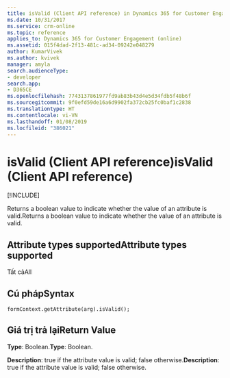 ```yaml
---
title: isValid (Client API reference) in Dynamics 365 for Customer Engagement| MicrosoftDocs
ms.date: 10/31/2017
ms.service: crm-online
ms.topic: reference
applies_to: Dynamics 365 for Customer Engagement (online)
ms.assetid: 015f4dad-2f13-481c-ad34-09242e048279
author: KumarVivek
ms.author: kvivek
manager: amyla
search.audienceType:
- developer
search.app:
- D365CE
ms.openlocfilehash: 7743137861977fd9ab83b43d4e5d34fdb5f48b6f
ms.sourcegitcommit: 9f0efd59de16a6d9902fa372cb25fc0baf1c2838
ms.translationtype: HT
ms.contentlocale: vi-VN
ms.lasthandoff: 01/08/2019
ms.locfileid: "386021"
---
```

# <a name="isvalid-client-api-reference"></a><span data-ttu-id="4ffad-102">isValid (Client API reference)</span><span class="sxs-lookup"><span data-stu-id="4ffad-102">isValid (Client API reference)</span></span>

[!INCLUDE[](../../../../includes/cc_applies_to_update_9_0_0.md)]

<span data-ttu-id="4ffad-103">Returns a boolean value to indicate whether the value of an attribute is valid.</span><span class="sxs-lookup"><span data-stu-id="4ffad-103">Returns a boolean value to indicate whether the value of an attribute is valid.</span></span> 

## <a name="attribute-types-supported"></a><span data-ttu-id="4ffad-104">Attribute types supported</span><span class="sxs-lookup"><span data-stu-id="4ffad-104">Attribute types supported</span></span>

<span data-ttu-id="4ffad-105">Tất cả</span><span class="sxs-lookup"><span data-stu-id="4ffad-105">All</span></span>

## <a name="syntax"></a><span data-ttu-id="4ffad-106">Cú pháp</span><span class="sxs-lookup"><span data-stu-id="4ffad-106">Syntax</span></span>

`formContext.getAttribute(arg).isValid();`

## <a name="return-value"></a><span data-ttu-id="4ffad-107">Giá trị trả lại</span><span class="sxs-lookup"><span data-stu-id="4ffad-107">Return Value</span></span>

<span data-ttu-id="4ffad-108">**Type**: Boolean.</span><span class="sxs-lookup"><span data-stu-id="4ffad-108">**Type**: Boolean.</span></span> 

<span data-ttu-id="4ffad-109">**Description**: true if the attribute value is valid; false otherwise.</span><span class="sxs-lookup"><span data-stu-id="4ffad-109">**Description**: true if the attribute value is valid; false otherwise.</span></span>

